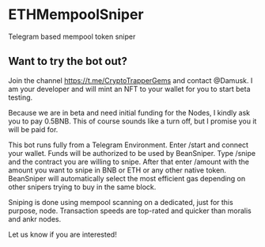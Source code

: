 # ETHMempoolSniper
Telegram based mempool token sniper 

## Want to try the bot out?
Join the channel https://t.me/CryptoTrapperGems and contact @Damusk. 
I am your developer and will mint an NFT to your wallet for you to start beta testing.

Because we are in beta and need initial funding for the Nodes, I kindly ask you to pay 0.5BNB. 
This of course sounds like a turn off, but I promise you it will be paid for. 

This bot runs fully from a Telegram Environment. Enter /start and connect your wallet. Funds will be authorized to be used by BeanSniper. Type /snipe and the contract you are willing to snipe. After that enter /amount with the amount you want to snipe in BNB or ETH or any other native token.
BeanSniper will automatically select the most efficient gas depending on other snipers trying to buy in the same block. 

Sniping is done using mempool scanning on a dedicated, just for this purpose, node. Transaction speeds are top-rated and quicker than moralis and ankr nodes.

Let us know if you are interested!
